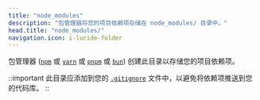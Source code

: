 ```yaml
---
title: "node_modules"
description: "包管理器将您的项目依赖项存储在 node_modules/ 目录中。"
head.title: "node_modules/"
navigation.icon: i-lucide-folder
---
```


包管理器 ([`npm`](https://docs.npmjs.com/cli/commands/npm) 或 [`yarn`](https://yarnpkg.com) 或 [`pnpm`](https://pnpm.io/cli/install) 或 [`bun`](https://bun.sh/package-manager)) 创建此目录以存储您的项目依赖项。

::important
此目录应添加到您的 [`.gitignore`](/docs/guide/directory-structure/gitignore) 文件中，以避免将依赖项推送到您的代码库。
::